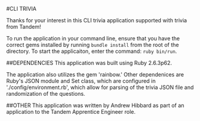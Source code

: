#CLI TRIVIA

Thanks for your interest in this CLI trivia application supported with trivia from Tandem!

To run the application in your command line, ensure that you have the correct gems installed by running `bundle install` from the root of the directory. To start the applicaiton, enter the command: `ruby bin/run`.

##DEPENDENCIES
This application was built using Ruby 2.6.3p62.

The application also utilizes the gem 'rainbow.' 
Other dependenices are Ruby's JSON module and Set class, which are configured in './config/environment.rb', which allow for parsing of the trivia JSON file and randomization of the questions. 

##OTHER
This application was written by Andrew Hibbard as part of an application to the Tandem Apprentice Engineer role.